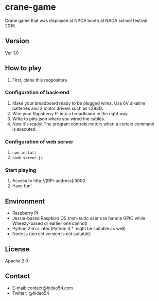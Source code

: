 # crane-game

Crane game that was displayed at NPCA booth at NADA school festival 2016.

## Version

Ver 1.0

## How to play

1. First, clone this reqpository.

### Configuration of back-end

1. Make your breadboard ready to be plugged wires. Use 6V alkaline batteries and 2 motor drivers such as L293D.
2. Wire your Rapsberry Pi into a breadboard in the right way.
3. Write to pins.json where you wired the cables.
4. Now it's ready! The program controls motors when a certain command is executed.

### Configuration of web server

1. `npm install`
2. `node server.js`

### Start playing

1. Access to http://[RPi-address]:3000.
2. Have fun!

## Environment

* Raspberry Pi
* Jessie-based Raspbian OS (non-sudo user can handle GPIO while Wheezy-based or earlier one cannot)
* Python 2.6 or later (Python 3.* might be suitable as well)
* Node.js (too old version is not suitable)

## License

Apache 2.0

## Contact

* E-mail: contact@hideo54.com
* Twitter: @hideo54
